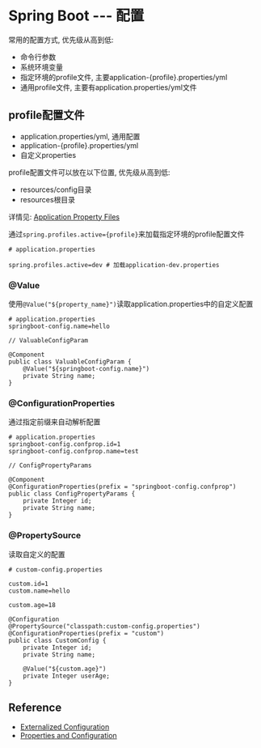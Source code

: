 # Spring Boot --- 配置

常用的配置方式, 优先级从高到低:

- 命令行参数
- 系统环境变量
- 指定环境的profile文件, 主要application-{profile}.properties/yml
- 通用profile文件, 主要有application.properties/yml文件

## profile配置文件

- application.properties/yml, 通用配置
- application-{profile}.properties/yml
- 自定义properties

profile配置文件可以放在以下位置, 优先级从高到低:

- resources/config目录
- resources根目录

详情见: [Application Property Files](https://docs.spring.io/spring-boot/docs/current/reference/html/boot-features-external-config.html#boot-features-external-config-application-property-files)

通过`spring.profiles.active={profile}`来加载指定环境的profile配置文件

```
# application.properties

spring.profiles.active=dev # 加载application-dev.properties

```

### @Value

使用`@Value("${property_name}")`读取application.properties中的自定义配置

```
# application.properties
springboot-config.name=hello
```

```
// ValuableConfigParam

@Component
public class ValuableConfigParam {
    @Value("${springboot-config.name}")
    private String name;
}

```

### @ConfigurationProperties

通过指定前缀来自动解析配置

```
# application.properties
springboot-config.confprop.id=1
springboot-config.confprop.name=test
```

```
// ConfigPropertyParams

@Component
@ConfigurationProperties(prefix = "springboot-config.confprop")
public class ConfigPropertyParams {
    private Integer id;
    private String name;
}
```

### @PropertySource

读取自定义的配置

```
# custom-config.properties

custom.id=1
custom.name=hello

custom.age=18
```

```
@Configuration
@PropertySource("classpath:custom-config.properties")
@ConfigurationProperties(prefix = "custom")
public class CustomConfig {
    private Integer id;
    private String name;

    @Value("${custom.age}")
    private Integer userAge;
}
```

## Reference

- [Externalized Configuration](https://docs.spring.io/spring-boot/docs/current/reference/html/boot-features-external-config.html)
- [Properties and Configuration](https://docs.spring.io/spring-boot/docs/current/reference/html/howto-properties-and-configuration.html)